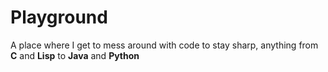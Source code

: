 # Playground
A place where I get to mess around with code to stay sharp, anything from **C** and **Lisp** to **Java** and **Python**
